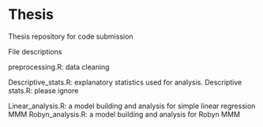 # Thesis
Thesis repository for code submission


File descriptions

preprocessing.R: data cleaning 

Descriptive_stats.R: explanatory statistics used for analysis. 
Descriptive stats.R: please ignore

Linear_analysis.R: a model building and analysis for simple linear regression MMM
Robyn_analysis.R: a model building and analysis for Robyn MMM
